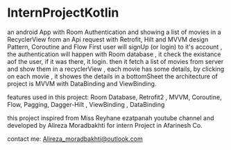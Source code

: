 # InternProjectKotlin
an android App with Room Authentication and showing a list of movies in a RecyclerView from an Api request with Retrofit, Hilt and MVVM design Pattern, Coroutine and Flow 
First user will signUp (or login) to it's account , the authentication will happen with Room database , it check the existance aof the user, if it was there, it login.
then it fetch a list of movies from server and show them in a recyclerView , each movie has some details, by clicking on each movie , it showes the details in a bottomSheet
the architecture of project is MVVM with DataBinding and ViewBinding.

features used in this project:
Room Database, Retrofit2 , MVVM, Coroutine, Flow, Pagging, Dagger-Hilt , ViewBinding , DataBinding

this project inspired from Miss Reyhane ezatpanah youtube channel and developed by Alireza Moradbakhti for intern Project in Afarinesh Co.

contact me: Alireza_moradbakhti@outlook.com
